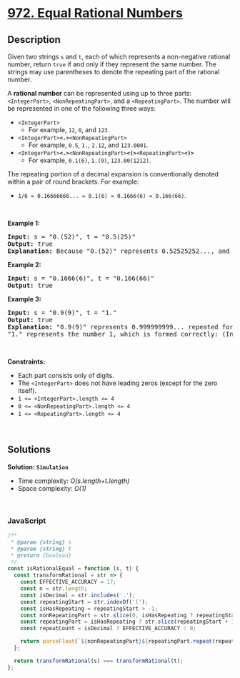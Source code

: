 # [972. Equal Rational Numbers](https://leetcode.com/problems/equal-rational-numbers)

## Description

<div class="elfjS" data-track-load="description_content"><p>Given two strings <code>s</code> and <code>t</code>, each of which represents a non-negative rational number, return <code>true</code> if and only if they represent the same number. The strings may use parentheses to denote the repeating part of the rational number.</p>

<p>A <strong>rational number</strong> can be represented using up to three parts: <code>&lt;IntegerPart&gt;</code>, <code>&lt;NonRepeatingPart&gt;</code>, and a <code>&lt;RepeatingPart&gt;</code>. The number will be represented in one of the following three ways:</p>

<ul>
	<li><code>&lt;IntegerPart&gt;</code>
    <ul>
    	<li>For example, <code>12</code>, <code>0</code>, and <code>123</code>.</li>
    </ul>
    </li>
    <li><code>&lt;IntegerPart&gt;<strong>&lt;.&gt;</strong>&lt;NonRepeatingPart&gt;</code>
    <ul>
    	<li>For example, <code>0.5</code>, <code>1.</code>, <code>2.12</code>, and <code>123.0001</code>.</li>
    </ul>
    </li>
    <li><code>&lt;IntegerPart&gt;<strong>&lt;.&gt;</strong>&lt;NonRepeatingPart&gt;<strong>&lt;(&gt;</strong>&lt;RepeatingPart&gt;<strong>&lt;)&gt;</strong></code>
    <ul>
    	<li>For example, <code>0.1(6)</code>, <code>1.(9)</code>, <code>123.00(1212)</code>.</li>
    </ul>
    </li>

</ul>

<p>The repeating portion of a decimal expansion is conventionally denoted within a pair of round brackets. For example:</p>

<ul>
	<li><code>1/6 = 0.16666666... = 0.1(6) = 0.1666(6) = 0.166(66)</code>.</li>
</ul>

<p>&nbsp;</p>
<p><strong class="example">Example 1:</strong></p>

<pre><strong>Input:</strong> s = "0.(52)", t = "0.5(25)"
<strong>Output:</strong> true
<strong>Explanation:</strong> Because "0.(52)" represents 0.52525252..., and "0.5(25)" represents 0.52525252525..... , the strings represent the same number.
</pre>

<p><strong class="example">Example 2:</strong></p>

<pre><strong>Input:</strong> s = "0.1666(6)", t = "0.166(66)"
<strong>Output:</strong> true
</pre>

<p><strong class="example">Example 3:</strong></p>

<pre><strong>Input:</strong> s = "0.9(9)", t = "1."
<strong>Output:</strong> true
<strong>Explanation:</strong> "0.9(9)" represents 0.999999999... repeated forever, which equals 1.  [<a href="https://en.wikipedia.org/wiki/0.999..." target="_blank">See this link for an explanation.</a>]
"1." represents the number 1, which is formed correctly: (IntegerPart) = "1" and (NonRepeatingPart) = "".
</pre>

<p>&nbsp;</p>
<p><strong>Constraints:</strong></p>

<ul>
	<li>Each part consists only of digits.</li>
	<li>The <code>&lt;IntegerPart&gt;</code> does not have leading zeros (except for the zero itself).</li>
	<li><code>1 &lt;= &lt;IntegerPart&gt;.length &lt;= 4</code></li>
	<li><code>0 &lt;= &lt;NonRepeatingPart&gt;.length &lt;= 4</code></li>
	<li><code>1 &lt;= &lt;RepeatingPart&gt;.length &lt;= 4</code></li>
</ul>
</div>

<p>&nbsp;</p>

## Solutions

**Solution: `Simulation`**

- Time complexity: <em>O(s.length+t.length)</em>
- Space complexity: <em>O(1)</em>

<p>&nbsp;</p>

### **JavaScript**

```js
/**
 * @param {string} s
 * @param {string} t
 * @return {boolean}
 */
const isRationalEqual = function (s, t) {
  const transformRational = str => {
    const EFFECTIVE_ACCURACY = 17;
    const n = str.length;
    const isDecimal = str.includes('.');
    const repeatingStart = str.indexOf('(');
    const isHasRepeating = repeatingStart > -1;
    const nonRepeatingPart = str.slice(0, isHasRepeating ? repeatingStart : n);
    const repeatingPart = isHasRepeating ? str.slice(repeatingStart + 1, -1) : '0';
    const repeatCount = isDecimal ? EFFECTIVE_ACCURACY : 0;

    return parseFloat(`${nonRepeatingPart}${repeatingPart.repeat(repeatCount)}`);
  };

  return transformRational(s) === transformRational(t);
};
```
